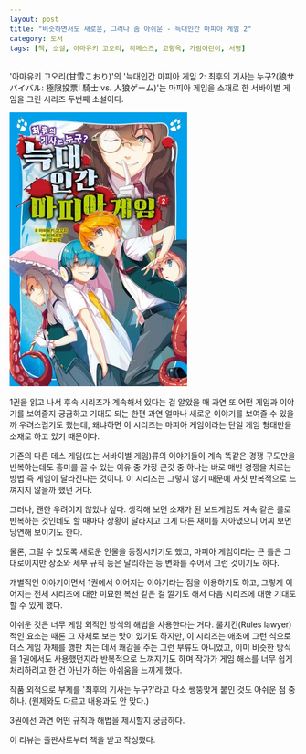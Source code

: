 ```yaml
---
layout: post
title: "비슷하면서도 새로운, 그러나 좀 아쉬운 - 늑대인간 마피아 게임 2"
category: 도서
tags: [책, 소설, 아마유키 고오리, 히메스즈, 고향옥, 가람어린이, 서평]
---
```


'아마유키 고오리(甘雪こおり)'의
'늑대인간 마피아 게임 2: 최후의 기사는 누구?(狼サバイバル: 極限投票! 騎士 vs. 人狼ゲーム)'는
마피아 게임을 소재로 한 서바이벌 게임을 그린 시리즈 두번째 소설이다.

![표지](/images/book/jinrou-survival-2-book.jpg)

1권을 읽고 나서 후속 시리즈가 계속해서 있다는 걸 알았을 때
과연 또 어떤 게임과 이야기를 보여줄지 궁금하고 기대도 되는 한편
과연 얼마나 새로운 이야기를 보여줄 수 있을까 우려스럽기도 했는데,
왜냐하면 이 시리즈는 마피아 게임이라는 단일 게임 형태만을 소재로 하고 있기 때문이다.

기존의 다른 데스 게임(또는 서바이벌 게임)류의 이야기들이
계속 똑같은 경쟁 구도만을 반복하는데도 흥미를 끌 수 있는 이유 중 가장 큰것 중 하나는
바로 매번 경쟁을 치르는 방법 즉 게임이 달라진다는 것이다.
이 시리즈는 그렇지 않기 때문에 자칫 반복적으로 느껴지지 않을까 했던 거다.

그러나, 괜한 우려이지 않았나 싶다.
생각해 보면 소재가 된 보드게임도 계속 같은 룰로 반복하는 것인데도
할 때마다 상황이 달라지고 그게 다른 재미를 자아냈으니
어찌 보면 당연해 보이기도 한다.

물론, 그럴 수 있도록 새로운 인물을 등장시키기도 했고,
마피아 게임이라는 큰 틀은 그대로이지만 장소와 세부 규칙 등은 달리하는 등
변화를 주어서 그런 것이기도 하다.

개별적인 이야기이면서 1권에서 이어지는 이야기라는 점을 이용하기도 하고,
그렇게 이어지는 전체 시리즈에 대한 미묘한 복선 같은 걸 깔기도 해서
다음 시리즈에 대한 기대도 할 수 있게 했다.

아쉬운 것은 너무 게임 외적인 방식의 해법을 사용한다는 거다.
룰치킨(Rules lawyer)적인 요소는 때론 그 자체로 보는 맛이 있기도 하지만,
이 시리즈는 애초에 그런 식으로 데스 게임 자체를 깽판 치는 데서 쾌감을 주는 그런 부류도 아니었고,
이미 비슷한 방식을 1권에서도 사용했던지라 반복적으로 느껴지기도 하며
작가가 게임 해소를 너무 쉽게 처리하려고 한 건 아닌가 하는 아쉬움을 느끼게 했다.

작품 외적으로 부제를 '최후의 기사는 누구?'라고 다소 쌩뚱맞게 붙인 것도 아쉬운 점 중 하나.
(원제와도 다르고 내용과도 안 맞다.)

3권에선 과연 어떤 규칙과 해법을 제시할지 궁금하다.



<div class="im im-info">
이 리뷰는 출판사로부터 책을 받고 작성했다.
</div>
